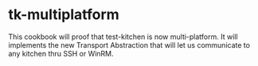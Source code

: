 tk-multiplatform
================

This cookbook will proof that test-kitchen is now multi-platform. It will implements the new Transport Abstraction that will let us communicate to any kitchen thru SSH or WinRM.
